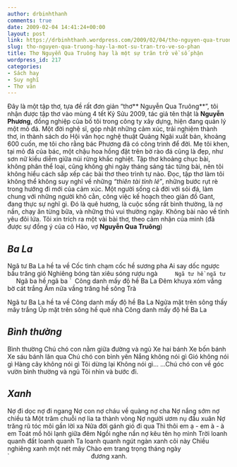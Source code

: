 ```yaml
---
author: drbinhthanh
comments: true
date: 2009-02-04 14:41:24+00:00
layout: post
link: https://drbinhthanh.wordpress.com/2009/02/04/tho-nguyen-qua-truong-hay-la-mot-su-tran-tro-ve-so-phan/
slug: tho-nguyen-qua-truong-hay-la-mot-su-tran-tro-ve-so-phan
title: Thơ Nguyễn Qua Truông hay là một sự trăn trở về số phận
wordpress_id: 217
categories:
- Sách hay
- Suy nghĩ
- Thơ văn
---
```


Đây là một tập thơ, tựa đề rất đơn giản “thơ** Nguyễn Qua Truông**”, tôi nhận được tập thơ vào mùng 4 tết Kỷ Sửu 2009, tác giả tên thật là **Nguyễn Phương**, đồng nghiệp của bố tôi trong công ty xây dựng, hiện đang quản lý một mỏ đá. Một đời nghệ sĩ, góp nhặt những cảm xúc, trải nghiệm thành thơ, in thành sách do Hội văn học nghệ thuật Quảng Ngãi xuất bản, khoảng 600 cuốn, mẹ tôi cho rằng bác Phương đã có công trình để đời. Mẹ tôi khen, tại mỏ đá của bác, một chậu hoa hồng đặt trên bờ rào đá cũng là đẹp, như sơn nữ kiều diễm giữa núi rừng khắc nghiệt. Tập thơ khoảng chục bài, không phân thể loại, cũng không ghi ngày tháng sáng tác từng bài, nên tôi không hiểu cách sắp xếp các bài thơ theo trình tự nào.<!-- more -->
Đọc, tập thơ làm tôi không thể không suy nghĩ về những _“thiên tài tỉnh lẻ”_, những bước rụt rè trong hướng đi mới của cảm xúc. Một người sống cả đời với sỏi đá, làm chung với những người khô cằn, công việc kế hoạch theo giản đồ Gant, đang thực sự nghĩ gì. Đó là quê hương, là cuộc sống rất bình thường, là nợ nần, chạy ăn từng bữa, và những thú vui thường ngày. Không bài nào về tình yêu đôi lứa.
Tôi xin trích ra một vài bài thơ, theo cảm nhận của mình (đã được sự đồng ý của cô Hảo, vợ **Nguyễn Qua Truông**)


## 




## **_Ba La_**


Ngã tư Ba La hề ta về
Cốc tình chạm cốc hề sương pha
Ai say dốc ngược bầu trăng gió
Nghiêng bóng tàn xiêu sóng rượu ngà
`     Ngã tư hề ngã tư
`     Ngã ba hề ngã ba
`  Công danh mấy độ hề Ba La
Đêm khuya xóm vắng bờ cát trắng
Ấm nửa vầng trăng hề sông Trà

Ngã tư Ba La hề ta về
Công danh mấy độ hề Ba La
Ngửa mặt trên sông thấy mây trắng
Úp mặt trên sông hề quê nhà
Công danh mấy độ hề Ba La


## **_Bình thường_**


Bình thường
Chú chó con
nằm giữa đường
và ngủ
Xe hai bánh
Xe bốn bánh
Xe sáu bánh
lăn qua
Chú chó con bình yên
Nắng không nói gì
Gió không nói gì
Hàng cây không nói gì
Tôi dừng lại
Không nói gì...
...Chú chó con
về góc vườn
bình thường
và ngủ
Tôi nhìn
và bước đi.


## **_Xanh_**


Nợ đi dọc nợ đi ngang
Nợ con nợ cháu về quàng nợ cha
Nợ nắng sớm nợ chiều tà
Một trăm chuỗi nợ lia ta thành vòng
Nợ người ươm nụ đầu xuân
Nợ trăng rũ tóc môi gần lời xa
Nửa đời gánh gió đi qua
Thì thôi em ạ - em à - à em
Toát mồ hôi lạnh giữa đêm
Ngồi nghe nần nợ kêu tên họ mình
Trời loanh quanh đất loanh quanh
Ta loanh quanh ngút ngàn xanh cõi này
Chiều nghiêng xanh một nét mây
Chào em trang trọng tháng ngày
`                                               đương xanh.
